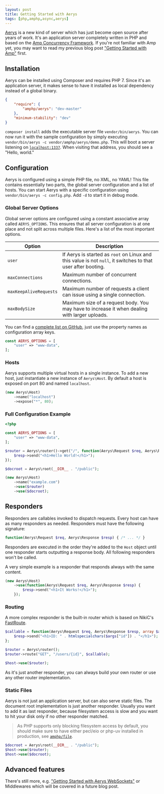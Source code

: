 ```yaml
---
layout: post
title: Getting Started with Aerys
tags: [php,amphp,async,aerys]
---
```

[Aerys](https://github.com/amphp/aerys) is a new kind of server which has just become open source after years of work. It's an application server completely written in PHP and based on the [Amp Concurrency Framework](https://github.com/amphp/amp). If you're not familiar with Amp yet, you may want to read my previous blog post ["Getting Started with Amp"](/2015/09/20/getting-started-with-amp.html) first.

## Installation

Aerys can be installed using Composer and requires PHP 7. Since it's an application server, it makes sense to have it installed as local dependency instead of a global binary.

```json
{
    "require": {
        "amphp/aerys": "dev-master"
    },
    "minimum-stability": "dev"
}
```

`composer install` adds the executable server file `vendor/bin/aerys`. You can now run it with the sample configuration by simply executing `vendor/bin/aerys -c vendor/amphp/aerys/demo.php`. This will boot a server listening on [`localhost:1337`](http://localhost:1337/). When visiting that address, you should see a "Hello, world."

## Configuration

Aerys is configured using a simple PHP file, no XML, no YAML! This file contains essentially two parts, the global server configuration and a list of hosts. You can start Aerys with a specific configuration using `vendor/bin/aerys -c config.php`. Add `-d` to start it in debug mode.

### Global Server Options

Global server options are configured using a constant associative array called `AERYS_OPTIONS`. This ensures that all server configuration is at one place and not split across multiple files. Here's a list of the most important options.

Option                 | Description
-----------------------|------------
`user`                 | If Aerys is started as `root` on Linux and this value is not `null`, it switches to that user after booting.
`maxConnections`       | Maximum number of concurrent connections.
`maxKeepAliveRequests` | Maximum number of requests a client can issue using a single connection.
`maxBodySize`          | Maximum size of a request body. You may have to increase it when dealing with larger uploads.

You can find a [complete list on GitHub](https://github.com/amphp/aerys/blob/master/lib/Options.php), just use the property names as configuration array keys.

```php
const AERYS_OPTIONS = [
	"user" => "www-data",
];
```

### Hosts

Aerys supports multiple virtual hosts in a single instance. To add a new host, just instantiate a new instance of `Aerys\Host`. By default a host is exposed on port 80 and named `localhost`.

```php
(new Aerys\Host)
	->name("localhost")
	->expose("*", 80);
```

### Full Configuration Example

```php
<?php

const AERYS_OPTIONS = [
	"user" => "www-data",
];

$router = Aerys\router()->get("/", function(Aerys\Request $req, Aerys\Response $resp) {
	$resp->send("<h1>Hello World!</h1>");
});

$docroot = Aerys\root(__DIR__ . "/public");

(new Aerys\Host)
	->name("example.com")
	->use($router)
	->use($docroot);
```

## Responders

Responders are callables invoked to dispatch requests. Every host can have as many responders as needed. Responders must have the following signature:

```php
function(Aerys\Request $req, Aerys\Response $resp) { /* ... */ }
```

Responders are executed in the order they're added to the `Host` object until one responder starts outputting a response body. All following responders won't be called.

A very simple example is a responder that responds always with the same content.

```php
(new Aerys\Host)
	->use(function(Aerys\Request $req, Aerys\Response $resp) {
		$resp->send("<h1>It Works!</h1>");
	});
```

### Routing

A more complex responder is the built-in router which is based on NikiC's [FastRoute](https://github.com/nikic/FastRoute).

```php
$callable = function(Aerys\Request $req, Aerys\Response $resp, array $args) {
	$resp->send("<h1>ID: " . htmlspecialchars($args["id"]) . "</h1>");
};

$router = Aerys\router();
$router->route("GET", "/users/{id}", $callable);

$host->use($router);
```

As it's just another responder, you can always build your own router or use any other router implementation.

### Static Files

Aerys is not just an application server, but can also serve static files. The document root implementation is just another responder. Usually you want to add it as last responder, because filesystem access is slow and you want to hit your disk only if no other responder matched.

> As PHP supports only blocking filesystem access by default, you should make sure to have either pecl/eio or php-uv installed in production, see [`amphp/file`](https://github.com/amphp/file).

```php
$docroot = Aerys\root(__DIR__ . "/public");
$host->use($router);
$host->use($docroot);
```

## Advanced features

There's still more, e.g. ["Getting Started with Aerys WebSockets"](/2015/10/20/getting-started-with-aerys-websockets.html) or Middlewares which will be covered in a future blog post.
